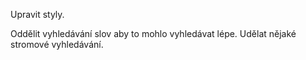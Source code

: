 Upravit styly.


Oddělit vyhledávání slov aby to mohlo vyhledávat lépe. Udělat nějaké stromové vyhledávání.
